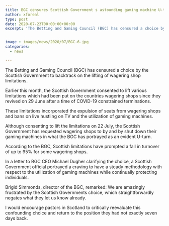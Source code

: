```yaml
---
title: BGC censures Scottish Government s astounding gaming machine U-turn
author: xforeal 
type: post
date: 2020-07-23T00:00:00+00:00
excerpt: 'The Betting and Gaming Council (BGC) has censured a choice by the Scottish Government to backtrack on the lifting of wagering shop restrictions '


image : images/news/2020/07/BGC-6.jpg
categories:
  - news

---
```

The Betting and Gaming Council (BGC) has censured a choice by the Scottish Government to backtrack on the lifting of wagering shop limitations. 

Earlier this month, the Scottish Government consented to lift various limitations which had been put on the countries wagering shops since they revived on 29 June after a time of COVID-19 constrained terminations. 

These limitations incorporated the expulsion of seats from wagering shops and bans on live hustling on TV and the utilization of gaming machines. 

Although consenting to lift the limitations on 22 July, the Scottish Government has requested wagering shops to by and by shut down their gaming machines in what the BGC has portrayed as an evident U-turn. 

According to the BGC, Scottish limitations have prompted a fall in turnover of up to 95&percnt; for some wagering shops. 

In a letter to BGC CEO Michael Dugher clarifying the choice, a Scottish Government official portrayed a craving to have a steady methodology with respect to the utilization of gaming machines while continually protecting individuals. 

Brigid Simmonds, director of the BGC, remarked: We are amazingly frustrated by the Scottish Governments choice, which straightforwardly negates what they let us know already. 

I would encourage pastors in Scotland to critically reevaluate this confounding choice and return to the position they had not exactly seven days back.